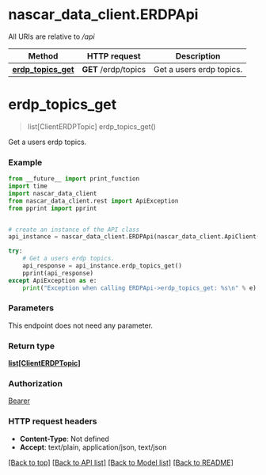 # nascar_data_client.ERDPApi

All URIs are relative to */api*

Method | HTTP request | Description
------------- | ------------- | -------------
[**erdp_topics_get**](ERDPApi.md#erdp_topics_get) | **GET** /erdp/topics | Get a users erdp topics.

# **erdp_topics_get**
> list[ClientERDPTopic] erdp_topics_get()

Get a users erdp topics.

### Example
```python
from __future__ import print_function
import time
import nascar_data_client
from nascar_data_client.rest import ApiException
from pprint import pprint


# create an instance of the API class
api_instance = nascar_data_client.ERDPApi(nascar_data_client.ApiClient(configuration))

try:
    # Get a users erdp topics.
    api_response = api_instance.erdp_topics_get()
    pprint(api_response)
except ApiException as e:
    print("Exception when calling ERDPApi->erdp_topics_get: %s\n" % e)
```

### Parameters
This endpoint does not need any parameter.

### Return type

[**list[ClientERDPTopic]**](ClientERDPTopic.md)

### Authorization

[Bearer](../README.md#Bearer)

### HTTP request headers

 - **Content-Type**: Not defined
 - **Accept**: text/plain, application/json, text/json

[[Back to top]](#) [[Back to API list]](../README.md#documentation-for-api-endpoints) [[Back to Model list]](../README.md#documentation-for-models) [[Back to README]](../README.md)


